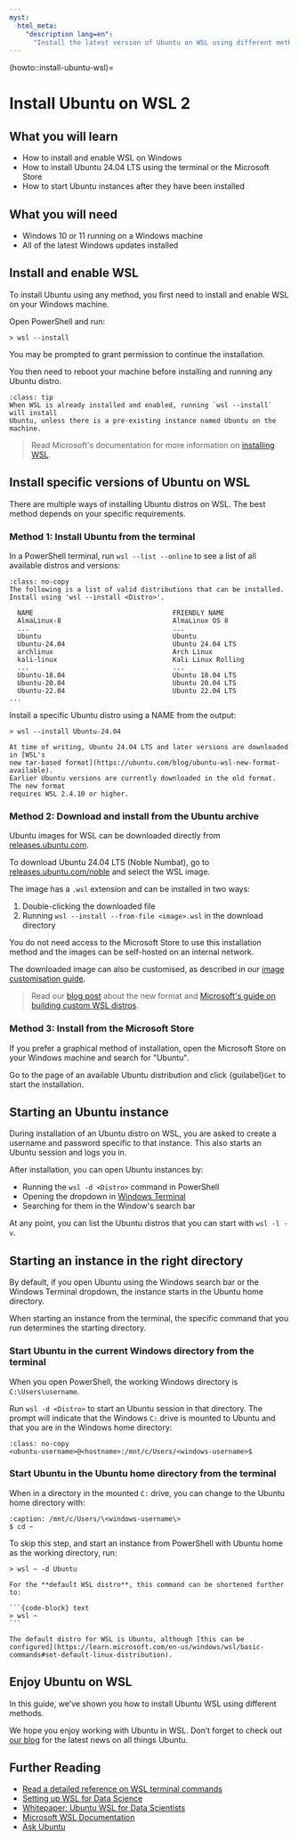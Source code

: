 ```yaml
---
myst:
  html_meta:
    "description lang=en":
      "Install the latest version of Ubuntu on WSL using different methods."
---
```


(howto::install-ubuntu-wsl)=
# Install Ubuntu on WSL 2

## What you will learn

* How to install and enable WSL on Windows
* How to install Ubuntu 24.04 LTS using the terminal or the Microsoft Store
* How to start Ubuntu instances after they have been installed

## What you will need

* Windows 10 or 11 running on a Windows machine
* All of the latest Windows updates installed

## Install and enable WSL

To install Ubuntu using any method, you first need to install and enable WSL on
your Windows machine.

Open PowerShell and run:

```{code-block} text
> wsl --install
```

You may be prompted to grant permission to continue the installation.

You then need to reboot your machine before installing and running any Ubuntu distro.

```{admonition} What if WSL is already installed and enabled?
:class: tip
When WSL is already installed and enabled, running `wsl --install` will install
Ubuntu, unless there is a pre-existing instance named Ubuntu on the machine.
```

> Read Microsoft's documentation for more information on [installing
> WSL](https://learn.microsoft.com/en-us/windows/wsl/install).

## Install specific versions of Ubuntu on WSL

There are multiple ways of installing Ubuntu distros on WSL.
The best method depends on your specific requirements.

### Method 1: Install Ubuntu from the terminal

In a PowerShell terminal, run `wsl --list --online` to see a list of all available distros and versions:

```{code-block} text
:class: no-copy
The following is a list of valid distributions that can be installed.
Install using 'wsl --install <Distro>'.

  NAME                                   FRIENDLY NAME
  AlmaLinux-8                            AlmaLinux OS 8
  ...                                    ...
  Ubuntu                                 Ubuntu
  Ubuntu-24.04                           Ubuntu 24.04 LTS
  archlinux                              Arch Linux
  kali-linux                             Kali Linux Rolling
  ...                                    ...
  Ubuntu-18.04                           Ubuntu 18.04 LTS
  Ubuntu-20.04                           Ubuntu 20.04 LTS
  Ubuntu-22.04                           Ubuntu 22.04 LTS
...

```

Install a specific Ubuntu distro using a NAME from the output:

```{code-block} text
> wsl --install Ubuntu-24.04
```

```{important}
At time of writing, Ubuntu 24.04 LTS and later versions are downloaded in [WSL's
new tar-based format](https://ubuntu.com/blog/ubuntu-wsl-new-format-available).
Earlier Ubuntu versions are currently downloaded in the old format. The new format
requires WSL 2.4.10 or higher.
```

### Method 2: Download and install from the Ubuntu archive

Ubuntu images for WSL can be downloaded directly from
[releases.ubuntu.com](https://releases.ubuntu.com).

To download Ubuntu 24.04 LTS (Noble Numbat), go to
[releases.ubuntu.com/noble](https://releases.ubuntu.com/noble) and select the WSL
image.

The image has a `.wsl` extension and can be installed in two ways:

1. Double-clicking the downloaded file
2. Running `wsl --install --from-file <image>.wsl` in the download directory

You do not need access to the Microsoft Store to use this installation method
and the images can be self-hosted on an internal network.

The downloaded image can also be customised, as described in our [image
customisation guide](custom-ubuntu-distro.md).

> Read our [blog post](https://ubuntu.com/blog/ubuntu-wsl-new-format-available)
about the new format and [Microsoft's guide on building custom WSL
distros](https://learn.microsoft.com/en-us/windows/wsl/build-custom-distro).


### Method 3: Install from the Microsoft Store

If you prefer a graphical method of installation, open the Microsoft Store on
your Windows machine and search for "Ubuntu".

Go to the page of an available Ubuntu distribution and click {guilabel}`Get` to
start the installation.

## Starting an Ubuntu instance

During installation of an Ubuntu distro on WSL, you are asked to create a
username and password specific to that instance.
This also starts an Ubuntu session and logs you in.

After installation, you can open Ubuntu instances by:

* Running the `wsl -d <Distro>` command in PowerShell
* Opening the dropdown in [Windows Terminal](https://github.com/microsoft/terminal?tab=readme-ov-file#installing-and-running-windows-terminal)
* Searching for them in the Window's search bar

At any point, you can list the Ubuntu distros that you can start with `wsl -l -v`.

## Starting an instance in the right directory

By default, if you open Ubuntu using the Windows search bar or the Windows Terminal dropdown,
the instance starts in the Ubuntu home directory.

When starting an instance from the terminal, the specific command that you run
determines the starting directory.

### Start Ubuntu in the current Windows directory from the terminal

When you open PowerShell, the working Windows directory is `C:\Users\username`.

Run `wsl -d <Distro>` to start an Ubuntu session in that directory. The prompt
will indicate that the Windows `C:` drive is mounted to Ubuntu and that you are
in the Windows home directory:

```{code-block} text
:class: no-copy
<ubuntu-username>@<hostname>:/mnt/c/Users/<windows-username>$
```

### Start Ubuntu in the Ubuntu home directory from the terminal

When in a directory in the mounted `C:` drive, you can change to the Ubuntu
home directory with:

```{code-block} text
:caption: /mnt/c/Users/\<windows-username\>
$ cd ~
```

To skip this step, and start an instance from PowerShell with Ubuntu home as
the working directory, run:

```{code-block} text
> wsl ~ -d Ubuntu
```

````{tip}
For the **default WSL distro**, this command can be shortened further to:

```{code-block} text
> wsl ~
```

The default distro for WSL is Ubuntu, although [this can be
configured](https://learn.microsoft.com/en-us/windows/wsl/basic-commands#set-default-linux-distribution).

````

## Enjoy Ubuntu on WSL

In this guide, we’ve shown you how to install Ubuntu WSL using different methods.

We hope you enjoy working with Ubuntu in WSL. Don’t forget to check out [our blog](https://ubuntu.com/blog) for the latest news on all things Ubuntu.

## Further Reading

* [Read a detailed reference on WSL terminal commands](https://learn.microsoft.com/en-us/windows/wsl/basic-commands)
* [Setting up WSL for Data Science](https://ubuntu.com/blog/upgrade-data-science-workflows-ubuntu-wsl)
* [Whitepaper: Ubuntu WSL for Data Scientists](https://ubuntu.com/engage/ubuntu-wsl-for-data-scientists)
* [Microsoft WSL Documentation](https://learn.microsoft.com/en-us/windows/wsl/)
* [Ask Ubuntu](https://askubuntu.com/)

